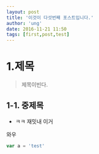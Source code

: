 ```yaml
---
layout: post
title: '이것이 다섯번째 포스트입니다.'
author: 'ung'
date: 2016-11-21 11:50
tags: [first,post,test]
---
```


# 1.제목
>제목이빈다.

## 1-1. 중제목
- ㅋㅋ 재밋내 이거

와우

```` javascript
var a = 'test'
````

